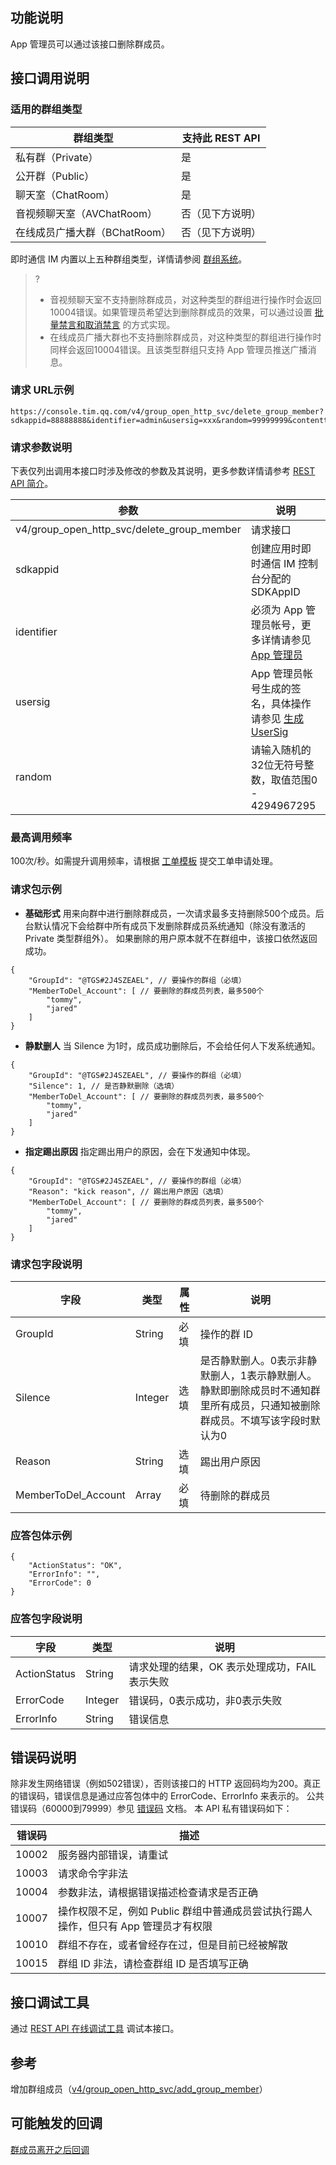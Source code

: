 ## 功能说明
 App 管理员可以通过该接口删除群成员。

## 接口调用说明

### 适用的群组类型

|群组类型| 支持此 REST API|
|-----------|------------|
|私有群（Private）|是|
|公开群（Public）|是|
|聊天室（ChatRoom）|是|
|音视频聊天室（AVChatRoom）|否（见下方说明）|
|在线成员广播大群（BChatRoom）|否（见下方说明）|

即时通信 IM 内置以上五种群组类型，详情请参阅 [群组系统](https://cloud.tencent.com/document/product/269/1502)。

>?
>- 音视频聊天室不支持删除群成员，对这种类型的群组进行操作时会返回10004错误。如果管理员希望达到删除群成员的效果，可以通过设置 [批量禁言和取消禁言](https://cloud.tencent.com/document/product/269/1627) 的方式实现。
>- 在线成员广播大群也不支持删除群成员，对这种类型的群组进行操作时同样会返回10004错误。且该类型群组只支持 App 管理员推送广播消息。

### 请求 URL示例
```
https://console.tim.qq.com/v4/group_open_http_svc/delete_group_member?sdkappid=88888888&identifier=admin&usersig=xxx&random=99999999&contenttype=json
```
### 请求参数说明

下表仅列出调用本接口时涉及修改的参数及其说明，更多参数详情请参考 [REST API 简介](https://cloud.tencent.com/document/product/269/1519)。

| 参数               | 说明                                 |
| ------------------ | ------------------------------------ |
|v4/group_open_http_svc/delete_group_member  | 请求接口                             |
| sdkappid           | 创建应用时即时通信 IM 控制台分配的 SDKAppID |
| identifier         | 必须为 App 管理员帐号，更多详情请参见 [App 管理员](https://cloud.tencent.com/document/product/269/31999#app-.E7.AE.A1.E7.90.86.E5.91.98)                |
| usersig            | App 管理员帐号生成的签名，具体操作请参见 [生成 UserSig](https://cloud.tencent.com/document/product/269/32688)    |
| random             | 请输入随机的32位无符号整数，取值范围0 - 4294967295                 |

### 最高调用频率

100次/秒。如需提升调用频率，请根据 [工单模板](https://cloud.tencent.com/document/product/269/3916#rest-api-.E8.B0.83.E7.94.A8.E9.A2.91.E7.8E.87.E8.B0.83.E6.95.B4) 提交工单申请处理。

### 请求包示例

- **基础形式**
用来向群中进行删除群成员，一次请求最多支持删除500个成员。后台默认情况下会给群中所有成员下发删除群成员系统通知（除没有激活的 Private 类型群组外）。
如果删除的用户原本就不在群组中，该接口依然返回成功。
```
{
    "GroupId": "@TGS#2J4SZEAEL", // 要操作的群组（必填）
    "MemberToDel_Account": [ // 要删除的群成员列表，最多500个
        "tommy",
        "jared"
    ]
}
```
- **静默删人**
当 Silence 为1时，成员成功删除后，不会给任何人下发系统通知。
```
{
    "GroupId": "@TGS#2J4SZEAEL", // 要操作的群组（必填）
    "Silence": 1, // 是否静默删除（选填）
    "MemberToDel_Account": [ // 要删除的群成员列表，最多500个
        "tommy",
        "jared"
    ]
}
```
- **指定踢出原因**
指定踢出用户的原因，会在下发通知中体现。
```
{
    "GroupId": "@TGS#2J4SZEAEL", // 要操作的群组（必填）
    "Reason": "kick reason", // 踢出用户原因（选填）
    "MemberToDel_Account": [ // 要删除的群成员列表，最多500个
        "tommy",
        "jared"
    ]
}
```

### 请求包字段说明

| 字段 | 类型 | 属性 | 说明 |
|---------|---------|---------|---------|
| GroupId | String | 必填 |操作的群 ID  |
| Silence | Integer | 选填 |是否静默删人。0表示非静默删人，1表示静默删人。静默即删除成员时不通知群里所有成员，只通知被删除群成员。不填写该字段时默认为0    |
| Reason | String | 选填 |踢出用户原因   |
| MemberToDel_Account | Array | 必填 |待删除的群成员   |

### 应答包体示例
```
{
    "ActionStatus": "OK",
    "ErrorInfo": "",
    "ErrorCode": 0
}
```

### 应答包字段说明

| 字段 | 类型 | 说明 |
|---------|---------|---------|
| ActionStatus | String | 请求处理的结果，OK 表示处理成功，FAIL 表示失败 |
| ErrorCode|	Integer	|错误码，0表示成功，非0表示失败 |
| ErrorInfo | String | 错误信息  |

## 错误码说明
除非发生网络错误（例如502错误），否则该接口的 HTTP 返回码均为200。真正的错误码，错误信息是通过应答包体中的 ErrorCode、ErrorInfo 来表示的。
公共错误码（60000到79999）参见 [错误码](https://cloud.tencent.com/document/product/269/1671) 文档。
本 API 私有错误码如下：

| 错误码 | 描述                                                         |
| ------ | ------------------------------------------------------------ |
| 10002  | 服务器内部错误，请重试                                       |
| 10003  | 请求命令字非法                                               |
| 10004  | 参数非法，请根据错误描述检查请求是否正确                     |
| 10007  | 操作权限不足，例如 Public 群组中普通成员尝试执行踢人操作，但只有 App 管理员才有权限 |
| 10010  | 群组不存在，或者曾经存在过，但是目前已经被解散               |
| 10015  | 群组 ID 非法，请检查群组 ID 是否填写正确                     |

## 接口调试工具

通过 [REST API 在线调试工具](https://avc.cloud.tencent.com/im/APITester/APITester.html#v4/group_open_http_svc/delete_group_member) 调试本接口。

## 参考
增加群组成员（[v4/group_open_http_svc/add_group_member](https://cloud.tencent.com/document/product/269/1621)）

## 可能触发的回调
[群成员离开之后回调](https://cloud.tencent.com/document/product/269/1668)
